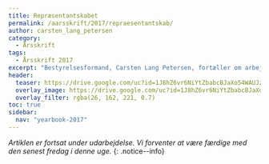```yaml
---
title: Repræsentantskabet
permalink: /aarsskrift/2017/repraesentantskab/
author: carsten_lang_petersen
category:
  - Årsskrift
tags:
  - Årsskrift 2017
excerpt: "Bestyrelsesformand, Carsten Lang Petersen, fortæller om arbejdet med at modernisere repræsentantskabet og bestyrelsen på Vejle Idrætshøjskole, så det bliver mere dynamisk og tidsvarende."
header:
  teaser: https://drive.google.com/uc?id=1J8hZ6vr6NiYtZbabcBJaXo54WAUJzn1y
  overlay_image: https://drive.google.com/uc?id=1J8hZ6vr6NiYtZbabcBJaXo54WAUJzn1y
  overlay_filter: rgba(26, 162, 221, 0.7)
toc: true
sidebar:
  nav: "yearbook-2017"
---
```


_Artiklen er fortsat under udarbejdelse. Vi forventer at være færdige med den senest fredag i denne uge._
{: .notice--info}

